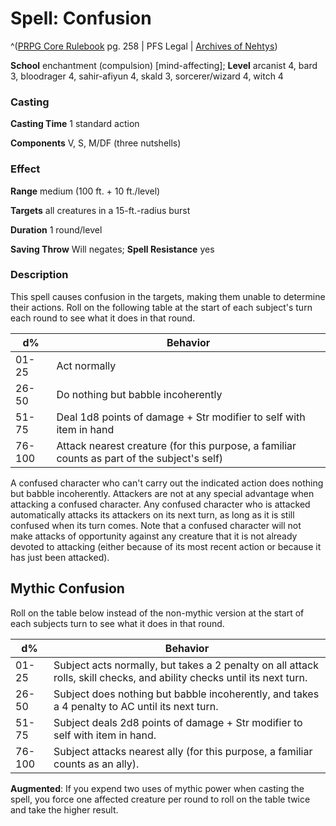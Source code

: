 # Spell: Confusion

^([PRPG Core Rulebook][ss-confusion] pg. 258 | PFS Legal | [Archives of Nehtys][sn-confusion])

**School** enchantment (compulsion) [mind-affecting]; **Level** arcanist 4, bard 3, bloodrager 4, sahir-afiyun 4, skald 3, sorcerer/wizard 4, witch 4

### Casting

**Casting Time** 1 standard action  

**Components** V, S, M/DF (three nutshells)

### Effect

**Range** medium (100 ft. + 10 ft./level)  

**Targets** all creatures in a 15-ft.-radius burst  

**Duration** 1 round/level  

**Saving Throw** Will negates; **Spell Resistance** yes

### Description

This spell causes confusion in the targets, making them unable to determine their actions. Roll on the following table at the start of each subject's turn each round to see what it does in that round.  

**d%**| **Behavior**  
---|---  
01-25| Act normally  
26-50| Do nothing but babble incoherently  
51-75| Deal 1d8 points of damage + Str modifier to self with item in hand  
76-100| Attack nearest creature (for this purpose, a familiar counts as part of the subject's self)  

A confused character who can't carry out the indicated action does nothing but babble incoherently. Attackers are not at any special advantage when attacking a confused character. Any confused character who is attacked automatically attacks its attackers on its next turn, as long as it is still confused when its turn comes. Note that a confused character will not make attacks of opportunity against any creature that it is not already devoted to attacking (either because of its most recent action or because it has just been attacked).

## Mythic Confusion

Roll on the table below instead of the non-mythic version at the start of each subjects turn to see what it does in that round.   

**d%**| **Behavior**  
---|---  
01-25| Subject acts normally, but takes a 2 penalty on all attack rolls, skill checks, and ability checks until its next turn.  
26-50| Subject does nothing but babble incoherently, and takes a 4 penalty to AC until its next turn.  
51-75| Subject deals 2d8 points of damage + Str modifier to self with item in hand.  
76-100| Subject attacks nearest ally (for this purpose, a familiar counts as an ally).  

**Augmented**: If you expend two uses of mythic power when casting the spell, you force one affected creature per round to roll on the table twice and take the higher result.

[ss-confusion]: http://paizo.com/pathfinderRPG/v57
[sn-confusion]: http://www.archivesofnethys.com/SpellDisplay.aspx?ItemName=Confusion